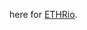 <!DOCTYPE html>
<html>
  <head>
    <meta http-equiv="refresh" content="1; url='https://www.ethrio.org'" />
  </head>
  <body>
    <p>here for <a href="https://www.ethrio.org">ETHRio</a>.</p>
  </body>
</html>
